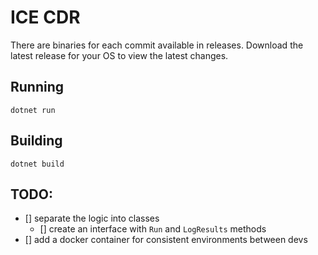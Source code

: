 # ICE CDR

There are binaries for each commit available in releases. Download the latest release for your OS to view the latest changes.

## Running

```
dotnet run
```

## Building

```
dotnet build
```

## TODO:
- [] separate the logic into classes
    - [] create an interface with `Run` and `LogResults` methods
- [] add a docker container for consistent environments between devs
